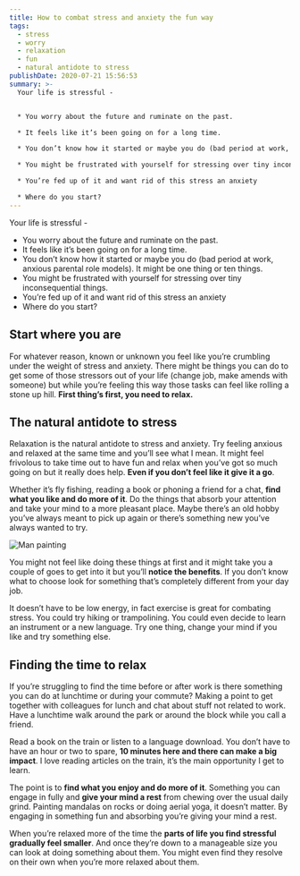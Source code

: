 ```yaml
---
title: How to combat stress and anxiety the fun way
tags:
  - stress
  - worry
  - relaxation
  - fun
  - natural antidote to stress
publishDate: 2020-07-21 15:56:53
summary: >-
  Your life is stressful - 


  * You worry about the future and ruminate on the past.

  * It feels like it’s been going on for a long time.

  * You don’t know how it started or maybe you do (bad period at work, anxious parental role models). It might be one thing or ten things.

  * You might be frustrated with yourself for stressing over tiny inconsequential things.

  * You’re fed up of it and want rid of this stress an anxiety

  * Where do you start?
---
```

Your life is stressful - 

* You worry about the future and ruminate on the past.
* It feels like it’s been going on for a long time.
* You don’t know how it started or maybe you do (bad period at work, anxious parental role models). It might be one thing or ten things.
* You might be frustrated with yourself for stressing over tiny inconsequential things.
* You’re fed up of it and want rid of this stress an anxiety
* Where do you start?

## **Start where you are**

For whatever reason, known or unknown you feel like you’re crumbling under the weight of stress and anxiety. There might be things you can do to get some of those stressors out of your life (change job, make amends with someone) but while you’re feeling this way those tasks can feel like rolling a stone up hill. **First thing’s first, you need to relax.**

## The natural antidote to stress

Relaxation is the natural antidote to stress and anxiety. Try feeling anxious and relaxed at the same time and you’ll see what I mean. It might feel frivolous to take time out to have fun and relax when you’ve got so much going on but it really does help. **Even if you don’t feel like it give it a go**.

Whether it’s fly fishing, reading a book or phoning a friend for a chat, **find what you like and do more of it**. Do the things that absorb your attention and take your mind to a more pleasant place. Maybe there’s an old hobby you’ve always meant to pick up again or there’s something new you’ve always wanted to try.

![Man painting](/uploads/ari-he-mamwbmmayly-unsplash.jpg "<span>Photo by <a href=\"https://unsplash.com/@talescrow?utm_source=unsplash&amp;utm_medium=referral&amp;utm_content=creditCopyText\">Ari He</a> on <a href=\"https://unsplash.com/s/photos/painting?utm_source=unsplash&amp;utm_medium=referral&amp;utm_content=creditCopyText\">Unsplash</a></span>")

You might not feel like doing these things at first and it might take you a couple of goes to get into it but you’ll **notice the benefits**. If you don’t know what to choose look for something that’s completely different from your day job. 

It doesn’t have to be low energy, in fact exercise is great for combating stress. You could try hiking or trampolining. You could even decide to learn an instrument or a new language. Try one thing, change your mind if you like and try something else.

## Finding the time to relax

If you’re struggling to find the time before or after work is there something you can do at lunchtime or during your commute? Making a point to get together with colleagues for lunch and chat about stuff not related to work. Have a lunchtime walk around the park or around the block while you call a friend. 

Read a book on the train or listen to a language download. You don’t have to have an hour or two to spare, **10 minutes here and there can make a big impact**. I love reading articles on the train, it’s the main opportunity I get to learn.

The point is to **find what you enjoy and do more of it**. Something you can engage in fully and **give your mind a rest** from chewing over the usual daily grind. Painting mandalas on rocks or doing aerial yoga, it doesn’t matter. By engaging in something fun and absorbing you’re giving your mind a rest. 

When you’re relaxed more of the time the **parts of life you find stressful gradually feel smaller**. And once they’re down to a manageable size you can look at doing something about them. You might even find they resolve on their own when you’re more relaxed about them.